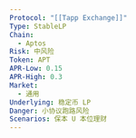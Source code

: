```yaml
---
Protocol: "[[Tapp Exchange]]"
Type: StableLP
Chain:
  - Aptos
Risk: 中风险
Token: APT
APR-Low: 0.15
APR-High: 0.3
Market:
  - 通用
Underlying: 稳定币 LP
Danger: 小协议跑路风险
Scenarios: 保本 U 本位理财
---
```


